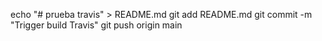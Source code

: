 echo "# prueba travis" > README.md
git add README.md
git commit -m "Trigger build Travis"
git push origin main
